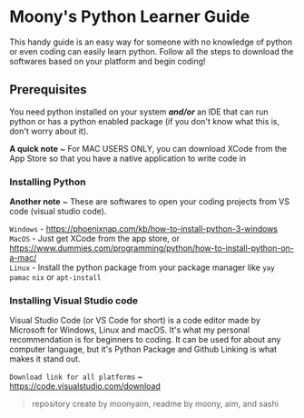 # Moony's Python Learner Guide

This handy guide is an easy way for someone with no knowledge of python or even coding can easily learn python. 
Follow all the steps to download the softwares based on your platform and begin coding!

## Prerequisites
You need python installed on your system ***and/or*** an IDE that can run python or has a python enabled package (if you don't know what this is, don't worry about it).

**A quick note** ~ For MAC USERS ONLY, you can download XCode from the App Store so that you have a native application to write code in

### Installing Python

**Another note** ~ These are softwares to open your coding projects from VS code (visual studio code).

`Windows` - https://phoenixnap.com/kb/how-to-install-python-3-windows  
`MacOS` - Just get XCode from the app store, or https://www.dummies.com/programming/python/how-to-install-python-on-a-mac/   
`Linux` - Install the python package from your package manager like `yay` `pamac` `nix` or `apt-install`


### Installing Visual Studio code

Visual Studio Code (or VS Code for short) is a code editor made by Microsoft for Windows, Linux and macOS. It's what my personal recommendation is for beginners to coding. It can be used for about any computer language, but it's Python Package and Github Linking is what makes it stand out.

`Download link for all platforms` ~ https://code.visualstudio.com/download

> repository create by moonyaim, readme by moony, aim, and sashi
